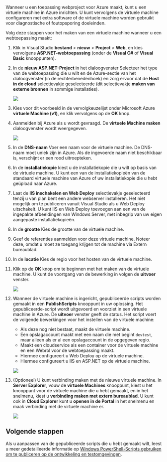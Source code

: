 

Wanneer u een toepassing webproject voor Azure maakt, kunt u een virtuele machine in Azure inrichten. U kunt vervolgens de virtuele machine configureren met extra software of de virtuele machine worden gebruikt voor diagnostische of foutopsporing doeleinden.

Volg deze stappen voor het maken van een virtuele machine wanneer u een webtoepassing maakt:

1. Klik in Visual Studio **bestand** > **nieuw** > **Project** > **Web**, en kies vervolgens **ASP.NET-webtoepassing** (onder de **Visual C#** of **Visual Basic** knooppunten).
2. In de **nieuw ASP.NET-Project** in het dialoogvenster Selecteer het type van de webtoepassing die u wilt en de Azure-sectie van het dialoogvenster (in de rechterbenedenhoek) en zorg ervoor dat de **Host in de cloud** selectievakje geselecteerde (dit selectievakje **maken van externe bronnen** in sommige installaties).
   
    ![][0]
3. Kies voor dit voorbeeld in de vervolgkeuzelijst onder Microsoft Azure **virtuele Machine (v1)**, en klik vervolgens op de **OK** knop.
4. Aanmelden bij Azure als u wordt gevraagd. De **virtuele Machine maken** dialoogvenster wordt weergegeven.
   
    ![][2]
5. In de **DNS-naam** Voer een naam voor de virtuele machine. De DNS-naam moet uniek zijn in Azure. Als de ingevoerde naam niet beschikbaar is, verschijnt er een rood uitroepteken.
6. In de **installatiekopie** kiest u de installatiekopie die u wilt op basis van de virtuele machine. U kunt een van de installatiekopieën van de standaard virtuele machine van Azure of uw installatiekopie die u hebt geüpload naar Azure.
7. Laat de **IIS inschakelen en Web Deploy** selectievakje geselecteerd tenzij u van plan bent een andere webserver installeren. Het niet mogelijk om te publiceren vanuit Visual Studio als u Web Deploy uitschakelt. U kunt IIS en Web Deploy toevoegen aan een van de ingepakte afbeeldingen van Windows Server, met inbegrip van uw eigen aangepaste installatiekopieën.
8. In de **grootte** Kies de grootte van de virtuele machine.
9. Geef de referenties aanmelden voor deze virtuele machine. Noteer deze, omdat u moet ze toegang krijgen tot de machine via Extern bureaublad.
10. In de **locatie** Kies de regio voor het hosten van de virtuele machine.
11. Klik op de **OK** knop om te beginnen met het maken van de virtuele machine. U kunt de voortgang van de bewerking in volgen de **uitvoer** venster.
    
    ![][3]
12. Wanneer de virtuele machine is ingericht, gepubliceerde scripts worden gemaakt in een **PublishScripts** knooppunt in uw oplossing. Het gepubliceerde-script wordt uitgevoerd en voorziet in een virtuele machine in Azure. De **uitvoer** venster geeft de status. Het script voert de volgende bewerkingen voor het instellen van de virtuele machine:
    
    * Als deze nog niet bestaat, maakt de virtuele machine.
    * Een opslagaccount maakt met een naam die met begint `devtest`, maar alleen als er al een opslagaccount in de opgegeven regio.
    * Maakt een cloudservice als een container voor de virtuele machine en een Webrol voor de webtoepassing maakt.
    * Hiermee configureert u Web Deploy op de virtuele machine.
    * Hiermee configureert u IIS en ASP.NET op de virtuele machine.
    
    ![][4]
13. (Optioneel) U kunt verbinding maken met de nieuwe virtuele machine. In **Server Explorer**, vouw de **virtuele Machines** knooppunt, kiest u het knooppunt voor de virtuele machine die u hebt gemaakt, en in het snelmenu, kiest u **verbinding maken met extern bureaublad**. U kunt ook in **Cloud Explorer** kunt u **openen in de Portal** in het snelmenu en maak verbinding met de virtuele machine er.
    
    ![][5]

## <a name="next-steps"></a>Volgende stappen
Als u aanpassen van de gepubliceerde scripts die u hebt gemaakt wilt, leest u meer gedetailleerde informatie op [Windows PowerShell-Scripts gebruiken om te publiceren op de ontwikkeling en testomgevingen](http://msdn.microsoft.com/library/dn642480.aspx).

[0]: ./media/virtual-machines-common-classic-web-app-visual-studio/CreateVM_NewProject.PNG
[1]: ./media/dotnet-visual-studio-create-virtual-machine/CreateVM_SignIn.PNG
[2]: ./media/virtual-machines-common-classic-web-app-visual-studio/CreateVM_CreateVM.PNG
[3]: ./media/virtual-machines-common-classic-web-app-visual-studio/CreateVM_Provisioning.png
[4]: ./media/virtual-machines-common-classic-web-app-visual-studio/CreateVM_SolutionExplorer.png
[5]: ./media/virtual-machines-common-classic-web-app-visual-studio/VS_Create_VM_Connect.png
